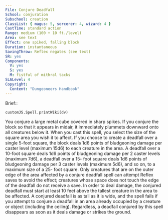 ```yaml
---
File: Conjure Deadfall
School: conjuration
Subschool: creation
ClassList: { magus: 5, sorcerer: 4, wizard: 4 }
CastTime: standard action
Range: medium (100 + 10 ft./level)
Area: see text
Effect: one spiked, falling block
Duration: instantaneous
SavingThrow: Reflex negates (see text)
SR: yes
Components:
  V: yes
  S: yes
  M: fistful of mithral tacks
SLALevel: 4
Copyright:
  Content: "Dungeoneers Handbook"
---
```

Brief:: 

```dataviewjs
customJS.Spell.printWiki(dv)
```

You conjure a large metal cube covered in sharp spikes. If you conjure the block so that it appears in midair, it immediately plummets downward onto all creatures below it. When you cast this spell, you select the size of the square area you wish it to affect. If you choose to create a deadfall over a single 5-foot square, the block deals 1d6 points of bludgeoning damage per caster level (maximum 15d6) to each creature in the area. A deadfall over a 10-foot square deals 1d6 points of bludgeoning damage per 2 caster levels (maximum 7d6), a deadfall over a 15- foot square deals 1d6 points of bludgeoning damage per 3 caster levels (maximum 5d6), and so on, to a maximum size of a 25- foot square. Only creatures that are on the outer edge of the area affected by a conjure deadfall spell can attempt Reflex saves to avoid the effect; creatures whose space does not touch the edge of the deadfall do not receive a save.  In order to deal damage, the conjured deadfall must start at least 10 feet above the tallest creature in the area to be affected. A conjured deadfall is as tall as it is wide, and the spell fails if you attempt to conjure a deadfall in an area already occupied by a creature or object (including the ceiling). Regardless, a deadfall conjured by this spell disappears as soon as it deals damage or strikes the ground.

